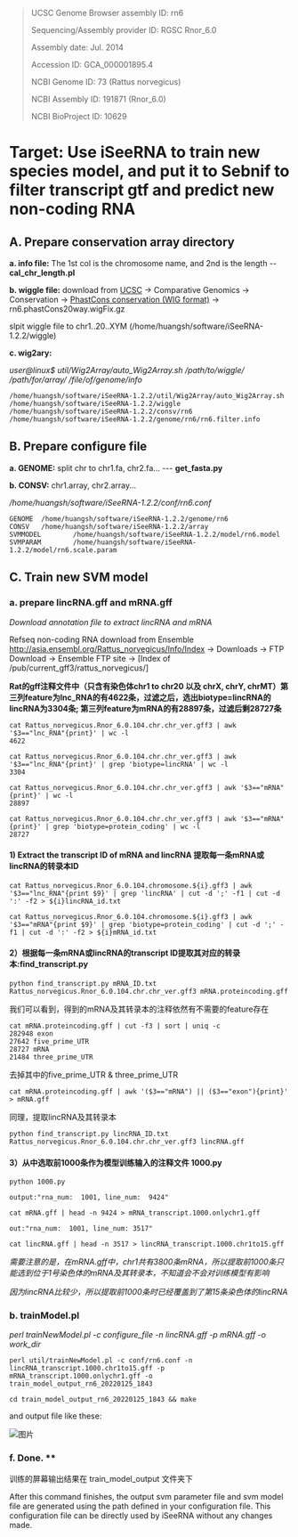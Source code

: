 >UCSC Genome Browser assembly ID: rn6
>
>Sequencing/Assembly provider ID: RGSC Rnor_6.0
>
>Assembly date: Jul. 2014
>
>Accession ID: GCA_000001895.4
>
>NCBI Genome ID: 73 (Rattus norvegicus)
>
>NCBI Assembly ID: 191871 (Rnor_6.0)
>
>NCBI BioProject ID: 10629

# Target: Use iSeeRNA to train new species model, and put it to Sebnif to filter transcript gtf and predict new non-coding RNA
## A. Prepare conservation array directory
**a. info file:** The 1st col is the chromosome name, and 2nd is the length -- **cal_chr_length.pl**

**b. wiggle file:** download from [UCSC](https://genome-asia.ucsc.edu/cgi-bin/hgTracks?db=rn6&lastVirtModeType=default&lastVirtModeExtraState=&virtModeType=default&virtMode=0&nonVirtPosition=&position=chr1%3A80607368%2D80638076&hgsid=758048143_f7VNKMTH3nKj2AgUIFwzgHbfYayO) -> Comparative Genomics -> Conservation -> [PhastCons conservation (WIG format)](http://hgdownload.soe.ucsc.edu/goldenPath/rn6/phastCons20way/) -> rn6.phastCons20way.wigFix.gz

slpit wiggle file to chr1..20..XYM (/home/huangsh/software/iSeeRNA-1.2.2/wiggle)

**c. wig2ary:**

*user@linux$ util/Wig2Array/auto_Wig2Array.sh  /path/to/wiggle/ /path/for/array/ /file/of/genome/info*

    /home/huangsh/software/iSeeRNA-1.2.2/util/Wig2Array/auto_Wig2Array.sh /home/huangsh/software/iSeeRNA-1.2.2/wiggle /home/huangsh/software/iSeeRNA-1.2.2/consv/rn6 /home/huangsh/software/iSeeRNA-1.2.2/genome/rn6/rn6.filter.info

## B. Prepare configure file
**a. GENOME:** split chr to chr1.fa, chr2.fa...   --- **get_fasta.py**

**b. CONSV:** chr1.array, chr2.array...

*/home/huangsh/software/iSeeRNA-1.2.2/conf/rn6.conf*

    GENOME  /home/huangsh/software/iSeeRNA-1.2.2/genome/rn6
    CONSV   /home/huangsh/software/iSeeRNA-1.2.2/array
    SVMMODEL        /home/huangsh/software/iSeeRNA-1.2.2/model/rn6.model
    SVMPARAM        /home/huangsh/software/iSeeRNA-1.2.2/model/rn6.scale.param
## C. Train new SVM model

### a. prepare lincRNA.gff and mRNA.gff

*Download annotation file to extract lincRNA and mRNA*

Refseq non-coding RNA download from Ensemble http://asia.ensembl.org/Rattus_norvegicus/Info/Index -> Downloads -> FTP Download -> Ensemble FTP site -> [Index of /pub/current_gff3/rattus_norvegicus/]

**Rat的gff注释文件中（只含有染色体chr1 to chr20 以及 chrX, chrY, chrMT）第三列feature为lnc_RNA的有4622条，过滤之后，选出biotype=lincRNA的lincRNA为3304条; 第三列feature为mRNA的有28897条，过滤后剩28727条**

    cat Rattus_norvegicus.Rnor_6.0.104.chr.chr_ver.gff3 | awk '$3=="lnc_RNA"{print}' | wc -l
    4622
    
    cat Rattus_norvegicus.Rnor_6.0.104.chr.chr_ver.gff3 | awk '$3=="lnc_RNA"{print}' | grep 'biotype=lincRNA' | wc -l
    3304
    
    cat Rattus_norvegicus.Rnor_6.0.104.chr.chr_ver.gff3 | awk '$3=="mRNA"{print}' | wc -l
    28897
    
    cat Rattus_norvegicus.Rnor_6.0.104.chr.chr_ver.gff3 | awk '$3=="mRNA"{print}' | grep 'biotype=protein_coding' | wc -l
    28727

#### 1) Extract the transcript ID of mRNA and lincRNA 提取每一条mRNA或lincRNA的转录本ID

    cat Rattus_norvegicus.Rnor_6.0.104.chromosome.${i}.gff3 | awk '$3=="lnc_RNA"{print $9}' | grep 'lincRNA' | cut -d ';' -f1 | cut -d ':' -f2 > ${i}lincRNA_id.txt 
    
    cat Rattus_norvegicus.Rnor_6.0.104.chromosome.${i}.gff3 | awk '$3=="mRNA"{print $9}' | grep 'biotype=protein_coding' | cut -d ';' -f1 | cut -d ':' -f2 > ${i}mRNA_id.txt
    
#### 2）根据每一条mRNA或lincRNA的transcript ID提取其对应的转录本:find_transcript.py

    python find_transcript.py mRNA_ID.txt Rattus_norvegicus.Rnor_6.0.104.chr.chr_ver.gff3 mRNA.proteincoding.gff
    
我们可以看到，得到的mRNA及其转录本的注释依然有不需要的feature存在

    cat mRNA.proteincoding.gff | cut -f3 | sort | uniq -c
    282948 exon
    27642 five_prime_UTR
    28727 mRNA
    21484 three_prime_UTR
    
去掉其中的five_prime_UTR & three_prime_UTR

    cat mRNA.proteincoding.gff | awk '($3=="mRNA") || ($3=="exon"){print}' > mRNA.gff
    
同理，提取lincRNA及其转录本

    python find_transcript.py lincRNA_ID.txt Rattus_norvegicus.Rnor_6.0.104.chr.chr_ver.gff3 lincRNA.gff
    

#### 3）从中选取前1000条作为模型训练输入的注释文件 1000.py

    python 1000.py
    
    output:"rna_num:  1001, line_num:  9424"
    
    cat mRNA.gff | head -n 9424 > mRNA_transcript.1000.onlychr1.gff
    
    out:"rna_num:  1001, line_num: 3517"
    
    cat lincRNA.gff | head -n 3517 > lincRNA_transcript.1000.chr1to15.gff

*需要注意的是，在mRNA.gff中，chr1共有3800条mRNA，所以提取前1000条只能选到位于1号染色体的mRNA及其转录本，不知道会不会对训练模型有影响*

*因为lincRNA比较少，所以提取前1000条时已经覆盖到了第15条染色体的lincRNA*
    
### b. trainModel.pl

*perl trainNewModel.pl -c configure_file -n lincRNA.gff -p mRNA.gff -o work_dir*

    perl util/trainNewModel.pl -c conf/rn6.conf -n lincRNA_transcript.1000.chr1to15.gff -p mRNA_transcript.1000.onlychr1.gff -o train_model_output_rn6_20220125_1843
    
    cd train_model_output_rn6_20220125_1843 && make
    
and output file like these:

![图片](https://user-images.githubusercontent.com/76728625/150964513-4cebd04f-7ba6-45b9-8aba-e1bb0305293a.png)

### f. Done. **

训练的屏幕输出结果在 train_model_output 文件夹下

After this command finishes, the output svm parameter file and svm model file are generated using the path
defined in your configuration file. This configuration file can be directly used by iSeeRNA without any
changes made.
